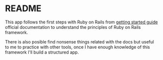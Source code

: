 # README

This app follows the first steps with Ruby on Rails from [getting started guide](https://guides.rubyonrails.org/getting_started.html) official documentation to understand the principles of Ruby on Rails framework.

There is also posible find nonsense things related with the docs but useful to me to practice with other tools, once I have enough knowledge of this framework I'll build a structured app.